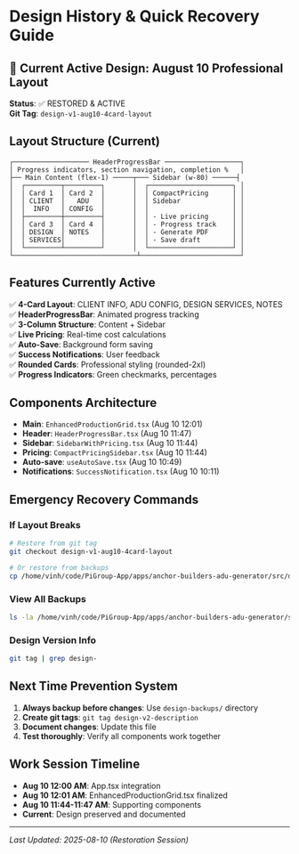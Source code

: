 # Design History & Quick Recovery Guide

## 🎯 Current Active Design: August 10 Professional Layout

**Status**: ✅ RESTORED & ACTIVE  
**Git Tag**: `design-v1-aug10-4card-layout`

## Layout Structure (Current)
```
┌─────────────────── HeaderProgressBar ───────────────────┐
│ Progress indicators, section navigation, completion %   │
├── Main Content (flex-1) ─────┬─── Sidebar (w-80) ──────┤
│  ┌─────────┬─────────┐       │  ┌─────────────────────┐ │
│  │ Card 1  │ Card 2  │       │  │ CompactPricing      │ │
│  │ CLIENT  │   ADU   │       │  │ Sidebar             │ │
│  │  INFO   │ CONFIG  │       │  │                     │ │
│  ├─────────┼─────────┤       │  │ - Live pricing      │ │
│  │ Card 3  │ Card 4  │       │  │ - Progress track    │ │
│  │ DESIGN  │ NOTES   │       │  │ - Generate PDF      │ │
│  │ SERVICES│         │       │  │ - Save draft        │ │
│  └─────────┴─────────┘       │  └─────────────────────┘ │
└───────────────────────────────┴─────────────────────────┘
```

## Features Currently Active
✅ **4-Card Layout**: CLIENT INFO, ADU CONFIG, DESIGN SERVICES, NOTES  
✅ **HeaderProgressBar**: Animated progress tracking  
✅ **3-Column Structure**: Content + Sidebar  
✅ **Live Pricing**: Real-time cost calculations  
✅ **Auto-Save**: Background form saving  
✅ **Success Notifications**: User feedback  
✅ **Rounded Cards**: Professional styling (rounded-2xl)  
✅ **Progress Indicators**: Green checkmarks, percentages  

## Components Architecture
- **Main**: `EnhancedProductionGrid.tsx` (Aug 10 12:01)
- **Header**: `HeaderProgressBar.tsx` (Aug 10 11:47)  
- **Sidebar**: `SidebarWithPricing.tsx` (Aug 10 11:44)
- **Pricing**: `CompactPricingSidebar.tsx` (Aug 10 11:44)
- **Auto-save**: `useAutoSave.tsx` (Aug 10 10:49)
- **Notifications**: `SuccessNotification.tsx` (Aug 10 10:11)

## Emergency Recovery Commands

### If Layout Breaks
```bash
# Restore from git tag
git checkout design-v1-aug10-4card-layout

# Or restore from backups
cp /home/vinh/code/PiGroup-App/apps/anchor-builders-adu-generator/src/design-backups/2025-08-10-late-night-session/EnhancedProductionGrid.current-before-restoration.tsx src/components/EnhancedProductionGrid.tsx
```

### View All Backups
```bash
ls -la /home/vinh/code/PiGroup-App/apps/anchor-builders-adu-generator/src/design-backups/
```

### Design Version Info
```bash
git tag | grep design-
```

## Next Time Prevention System

1. **Always backup before changes**: Use `design-backups/` directory
2. **Create git tags**: `git tag design-v2-description`  
3. **Document changes**: Update this file
4. **Test thoroughly**: Verify all components work together

## Work Session Timeline
- **Aug 10 12:00 AM**: App.tsx integration
- **Aug 10 12:01 AM**: EnhancedProductionGrid.tsx finalized  
- **Aug 10 11:44-11:47 AM**: Supporting components
- **Current**: Design preserved and documented

---
*Last Updated: 2025-08-10 (Restoration Session)*
